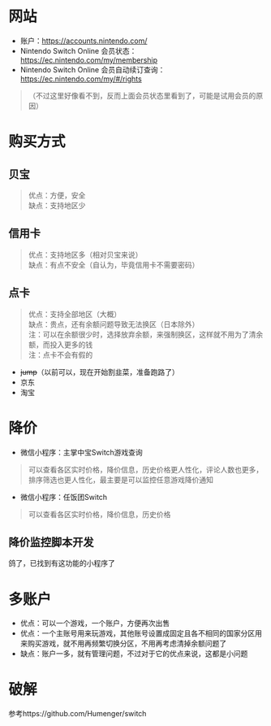 # 网站
- 账户：https://accounts.nintendo.com/
- Nintendo Switch Online 会员状态：https://ec.nintendo.com/my/membership
- Nintendo Switch Online 会员自动续订查询：https://ec.nintendo.com/my/#/rights 
>（不过这里好像看不到，反而上面会员状态里看到了，可能是试用会员的原因）
# 购买方式
## 贝宝
> 优点：方便，安全 \
> 缺点：支持地区少
## 信用卡
> 优点：支持地区多（相对贝宝来说）\
> 缺点：有点不安全（自认为，毕竟信用卡不需要密码）
## 点卡
> 优点：支持全部地区（大概）\
> 缺点：贵点，还有余额问题导致无法换区（日本除外）\
> 注：可以在余额很少时，选择放弃余额，来强制换区，这样就不用为了清余额，而投入更多的钱 \
> 注：点卡不会有假的
- ~~jump~~（以前可以，现在开始割韭菜，准备跑路了）
- 京东
- 淘宝
# 降价
- 微信小程序：主掌中宝Switch游戏查询
> 可以查看各区实时价格，降价信息，历史价格更人性化，评论人数也更多，排序筛选也更人性化，最主要是可以监控任意游戏降价通知
- 微信小程序：任饭团Switch
> 可以查看各区实时价格，降价信息，历史价格
## 降价监控脚本开发
鸽了，已找到有这功能的小程序了
# 多账户
- 优点：可以一个游戏，一个账户，方便再次出售
- 优点：一个主账号用来玩游戏，其他账号设置成固定且各不相同的国家分区用来购买游戏，就不用再频繁切换分区，不用再考虑清掉余额问题了
- 缺点：账户一多，就有管理问题，不过对于它的优点来说，这都是小问题
# 破解
参考https://github.com/Humenger/switch

